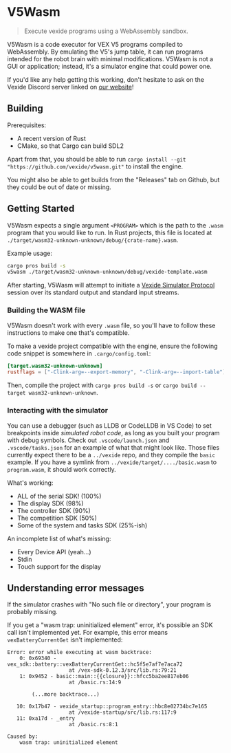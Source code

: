 # V5Wasm

> Execute vexide programs using a WebAssembly sandbox.

V5Wasm is a code executor for VEX V5 programs compiled to WebAssembly.
By emulating the V5's jump table, it can run programs intended for the robot brain with minimal modifications.
V5Wasm is not a GUI or application; instead, it's a simulator engine that could power one.

If you'd like any help getting this working, don't hesitate to ask on the Vexide Discord server linked on [our website](https://vexide.dev/)!

## Building

Prerequisites:

- A recent version of Rust
- CMake, so that Cargo can build SDL2

Apart from that, you should be able to run `cargo install --git "https://github.com/vexide/v5wasm.git"` to install the engine.

You might also be able to get builds from the "Releases" tab on Github, but they could be out of date or missing.

## Getting Started

V5Wasm expects a single argument `<PROGRAM>` which is the path to the `.wasm` program that you would like to run. In Rust projects,
this file is located at `./target/wasm32-unknown-unknown/debug/{crate-name}.wasm`.

Example usage:

```sh
cargo pros build -s
v5wasm ./target/wasm32-unknown-unknown/debug/vexide-template.wasm
```

After starting, V5Wasm will attempt to initiate a [Vexide Simulator Protocol](https://internals.vexide.dev//simulators/protocol) session over its standard output and standard input streams.

### Building the WASM file

V5Wasm doesn't work with every `.wasm` file, so you'll have to follow these instructions to make one that's compatible.

To make a vexide project compatible with the engine, ensure the following code snippet is somewhere in `.cargo/config.toml`:

```toml
[target.wasm32-unknown-unknown]
rustflags = ["-Clink-arg=--export-memory", "-Clink-arg=--import-table"]
```

Then, compile the project with `cargo pros build -s` or `cargo build --target wasm32-unknown-unknown`.

### Interacting with the simulator

You can use a debugger (such as LLDB or CodeLLDB in VS Code) to set breakpoints inside *simulated robot code*, as long as you built your program with debug symbols.
Check out `.vscode/launch.json` and `.vscode/tasks.json` for an example of what that might look like. Those files currently expect there to be a `../vexide` repo, and they compile the `basic` example. If you have a symlink from `../vexide/target/..../basic.wasm` to `program.wasm`, it should work correctly.

What's working:

- ALL of the serial SDK! (100%)
- The display SDK (98%)
- The controller SDK (90%)
- The competition SDK (50%)
- Some of the system and tasks SDK (25%-ish)

An incomplete list of what's missing:

- Every Device API (yeah...)
- Stdin
- Touch support for the display

## Understanding error messages

If the simulator crashes with "No such file or directory", your program is probably missing.

If you get a "wasm trap: uninitialized element" error, it's possible an SDK call isn't implemented yet. For example, this error means `vexBatteryCurrentGet` isn't implemented:

```
Error: error while executing at wasm backtrace:
    0: 0x69340 - vex_sdk::battery::vexBatteryCurrentGet::hc5f5e7af7e7aca72
                    at /vex-sdk-0.12.3/src/lib.rs:79:21
    1: 0x9452 - basic::main::{{closure}}::hfcc5ba2ee817eb06
                    at /basic.rs:14:9

        (...more backtrace...)

   10: 0x17b47 - vexide_startup::program_entry::hbc8e02734bc7e165
                    at /vexide-startup/src/lib.rs:117:9
   11: 0xa17d - _entry
                    at /basic.rs:8:1

Caused by:
    wasm trap: uninitialized element
```
